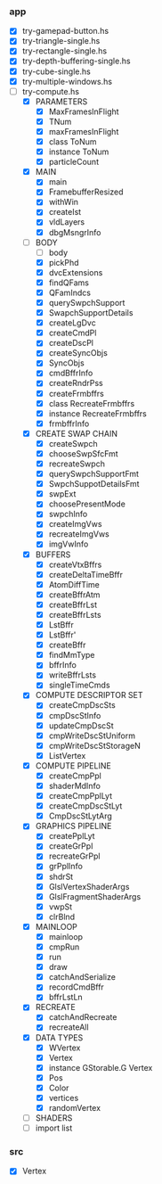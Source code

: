 ### app

* [x] try-gamepad-button.hs
* [x] try-triangle-single.hs
* [x] try-rectangle-single.hs
* [x] try-depth-buffering-single.hs
* [x] try-cube-single.hs
* [x] try-multiple-windows.hs
* [ ] try-compute.hs
    + [x] PARAMETERS
        - [x] MaxFramesInFlight
        - [x] TNum
        - [x] maxFramesInFlight
        - [x] class ToNum
        - [x] instance ToNum
        - [x] particleCount
    + [x] MAIN
        - [x] main
        - [x] FramebufferResized
        - [x] withWin
        - [x] createIst
        - [x] vldLayers
        - [x] dbgMsngrInfo
    + [ ] BODY
        - [ ] body
        - [x] pickPhd
        - [x] dvcExtensions
        - [x] findQFams
        - [x] QFamIndcs
        - [x] querySwpchSupport
        - [x] SwapchSupportDetails
        - [x] createLgDvc
        - [x] createCmdPl
        - [x] createDscPl
        - [x] createSyncObjs
        - [x] SyncObjs
        - [x] cmdBffrInfo
        - [x] createRndrPss
        - [x] createFrmbffrs
        - [x] class RecreateFrmbffrs
        - [x] instance RecreateFrmbffrs
        - [x] frmbffrInfo
    + [x] CREATE SWAP CHAIN
        - [x] createSwpch
        - [x] chooseSwpSfcFmt
        - [x] recreateSwpch
        - [x] querySwpchSupportFmt
        - [x] SwpchSuppotDetailsFmt
        - [x] swpExt
        - [x] choosePresentMode
        - [x] swpchInfo
        - [x] createImgVws
        - [x] recreateImgVws
        - [x] imgVwInfo
    + [x] BUFFERS
        - [x] createVtxBffrs
        - [x] createDeltaTimeBffr
        - [x] AtomDiffTime
        - [x] createBffrAtm
        - [x] createBffrLst
        - [x] createBffrLsts
        - [x] LstBffr
        - [x] LstBffr'
        - [x] createBffr
        - [x] findMmType
        - [x] bffrInfo
        - [x] writeBffrLsts
        - [x] singleTimeCmds
    + [x] COMPUTE DESCRIPTOR SET
        - [x] createCmpDscSts
        - [x] cmpDscStInfo
        - [x] updateCmpDscSt
        - [x] cmpWriteDscStUniform
        - [x] cmpWriteDscStStorageN
        - [x] ListVertex
    + [x] COMPUTE PIPELINE
        - [x] createCmpPpl
        - [x] shaderMdInfo
        - [x] createCmpPplLyt
        - [x] createCmpDscStLyt
        - [x] CmpDscStLytArg
    + [x] GRAPHICS PIPELINE
        - [x] createPplLyt
        - [x] createGrPpl
        - [x] recreateGrPpl
        - [x] grPplInfo
        - [x] shdrSt
        - [x] GlslVertexShaderArgs
        - [x] GlslFragmentShaderArgs
        - [x] vwpSt
        - [x] clrBlnd
    + [x] MAINLOOP
        - [x] mainloop
        - [x] cmpRun
        - [x] run
        - [x] draw
        - [x] catchAndSerialize
        - [x] recordCmdBffr
        - [x] bffrLstLn
    + [x] RECREATE
        - [x] catchAndRecreate
        - [x] recreateAll
    + [x] DATA TYPES
        - [x] WVertex
        - [x] Vertex
        - [x] instance GStorable.G Vertex
        - [x] Pos
        - [x] Color
        - [x] vertices
        - [x] randomVertex
    + [ ] SHADERS
    + [ ] import list

### src

* [x] Vertex
